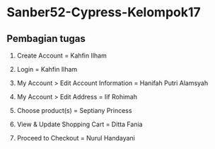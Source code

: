 # Sanber52-Cypress-Kelompok17

## Pembagian tugas

1. Create Account = Kahfin Ilham

2. Login = Kahfin Ilham

3. My Account > Edit Account Information = Hanifah Putri Alamsyah

4. My Account > Edit Address = Iif Rohimah 

5. Choose product(s) = Septiany Princess

6. View & Update Shopping Cart = Ditta Fania

7. Proceed to Checkout = Nurul Handayani

